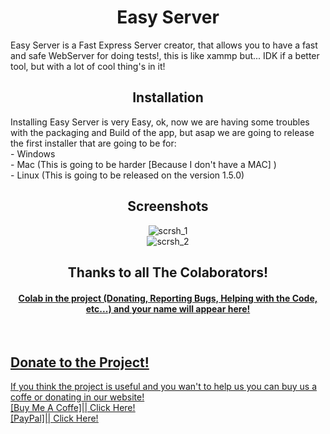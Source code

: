 <h1 align="center">Easy Server</h1>

Easy Server is a Fast Express Server creator, that allows you to have a fast and safe WebServer for doing tests!, this is like xammp but... IDK if a better tool, but with a lot of cool thing's in it!

<h2 align="center">Installation</h2>
Installing Easy Server is very Easy, ok, now we are having some troubles with the packaging and Build of the app, but asap we are going to release the first installer that are going to be for:
<br>
   - Windows
     <br>
   - Mac (This is going to be harder [Because I don't have a MAC] )
     <br>
   - Linux (This is going to be released on the version 1.5.0)

<h2 align="center">Screenshots</h2>
<center>
  <img src="https://res.cloudinary.com/ximn0v4t10n/image/upload/v1629078603/Easy_Server_Screencapture_xjm7pj.png" alt="scrsh_1" />
  <br>
  <img src="https://res.cloudinary.com/ximn0v4t10n/image/upload/v1629079962/Easy_Server_Screencapture_2_cuguzi.png" alt="scrsh_2" />
</center>

<h2 align="center">Thanks to all The Colaborators!</h2>
<h4 align="center"><u>Colab in the project (Donating, Reporting Bugs, Helping with the Code, etc...) and your name will appear here!</h4>
  
<br>
<h2>Donate to the Project!</h2>
If you think the project is useful and you wan't to help us you can buy us a coffe or donating in our website!
  <br>
  [Buy Me A Coffe]|| <a href="" target="about:blank">Click Here!</a>
  <br>
  [PayPal]|| <a href="" target="about:blank">Click Here!</a>

